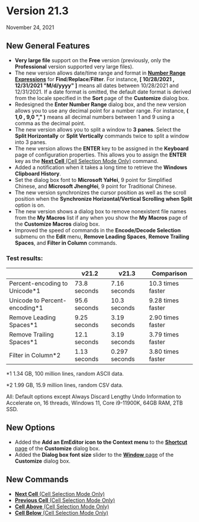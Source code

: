 # Version 21.3

November 24, 2021

## New General Features

- **Very large file** support on the **Free** version (previously, only the **Professional** version supported very large files).
- The new version allows date/time range and format in **[Number Range Expressions](../howto/search/number_range_syntax)** for **Find**/**Replace**/**Filter**. For instance, **\[ 10/28/2021 , 12/31/2021 "M/d/yyyy" \]** means all dates between 10/28/2021 and 12/31/2021. If a date format is omitted, the default date format is derived from the locale specified in the **Sort** page of the **Customize** dialog box.
- Redesigned the **Enter Number Range** dialog box, and the new version allows you to use any decimal point for a number range. For instance, **( 1,0 , 9,0 "," )** means all decimal numbers between 1 and 9 using a comma as the decimal point.
- The new version allows you to split a window to **3 panes**. Select the **Split Horizontally** or **Split Vertically** commands twice to split a window into 3 panes.
- The new version allows the **ENTER** key to be assigned in the **Keyboard** page of configuration properties. This allows you to assign the **ENTER** key as the [**Next Cell** (Cell Selection Mode Only)](../cmd/csv/csv_next_cell) command.
- Added a notification when it takes a long time to retrieve the **Windows Clipboard History**.
- Set the dialog box font to **Microsoft YaHei**, 9 point for Simplified Chinese, and **Microsoft JhengHei**, 9 point for Traditional Chinese.
- The new version synchronizes the cursor position as well as the scroll position when the **Synchronize Horizontal/Vertical Scrolling when Split** option is on.
- The new version shows a dialog box to remove nonexistent file names from the **My Macros** list if any when you show the **My Macros** page of the **Customize Macros** dialog box.
- Improved the speed of commands in the **Encode/Decode Selection** submenu on the **Edit** menu, **Remove Leading Spaces**, **Remove Trailing Spaces**, and **Filter in Column** commands.

### Test results:

|  | v21.2 | v21.3 | Comparison |
| --- | --- | --- | --- |
| Percent-encoding to Unicode\*1 | 73.8 seconds | 7.16 seconds | 10.3 times faster |
| Unicode to Percent-encoding\*1 | 95.6 seconds | 10.3 seconds | 9.28 times faster |
| Remove Leading Spaces\*1 | 9.25 seconds | 3.19 seconds | 2.90 times faster |
| Remove Trailing Spaces\*1 | 12.1 seconds | 3.19 seconds | 3.79 times faster |
| Filter in Column\*2 | 1.13 seconds | 0.297 seconds | 3.80 times faster |

\*1 1.34 GB, 100 million lines, random ASCII data.

\*2 1.99 GB, 15.9 million lines, random CSV data.

All: Default options except Always Discard Lengthy Undo Information to Accelerate on, 16 threads, Windows 11, Core i9-11900K, 64GB RAM, 2TB SSD.

## New Options

- Added the **Add an EmEditor icon to the Context menu** to the [**Shortcut** page](../dlg/customize/shortcut/index) of the **Customize** dialog box.
- Added the **Dialog box font size** slider to the [**Window** page](../dlg/customize/window/index) of the **Customize** dialog box.

## New Commands

- [**Next Cell** (Cell Selection Mode Only)](../cmd/csv/csv_next_cell)
- [**Previous Cell** (Cell Selection Mode Only)](../cmd/csv/csv_prev_cell)
- [**Cell Above** (Cell Selection Mode Only)](../cmd/csv/csv_up)
- [**Cell Below** (Cell Selection Mode Only)](../cmd/csv/csv_down)
